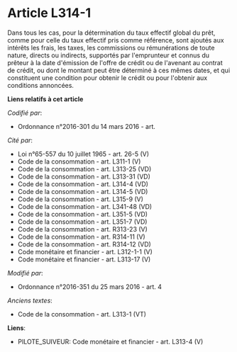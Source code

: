 # Article L314-1

Dans tous les cas, pour la détermination du taux effectif global du prêt, comme pour celle du taux effectif pris comme
référence, sont ajoutés aux intérêts les frais, les taxes, les commissions ou rémunérations de toute nature, directs ou
indirects, supportés par l'emprunteur et connus du prêteur à la date d'émission de l'offre de crédit ou de l'avenant au
contrat de crédit, ou dont le montant peut être déterminé à ces mêmes dates, et qui constituent une condition pour obtenir le
crédit ou pour l'obtenir aux conditions annoncées.

**Liens relatifs à cet article**

_Codifié par_:

  - Ordonnance n°2016-301 du 14 mars 2016 - art.

_Cité par_:

  - Loi n°65-557 du 10 juillet 1965 - art. 26-5 (V)
  - Code de la consommation - art. L311-1 (V)
  - Code de la consommation - art. L313-25 (VD)
  - Code de la consommation - art. L313-31 (VD)
  - Code de la consommation - art. L314-4 (VD)
  - Code de la consommation - art. L314-5 (VD)
  - Code de la consommation - art. L315-9 (V)
  - Code de la consommation - art. L341-48 (VD)
  - Code de la consommation - art. L351-5 (VD)
  - Code de la consommation - art. L351-7 (VD)
  - Code de la consommation - art. R313-23 (V)
  - Code de la consommation - art. R314-11 (V)
  - Code de la consommation - art. R314-12 (VD)
  - Code monétaire et financier - art. L312-1-1 (V)
  - Code monétaire et financier - art. L313-17 (V)

_Modifié par_:

  - Ordonnance n°2016-351 du 25 mars 2016 - art. 4

_Anciens textes_:

  - Code de la consommation - art. L313-1 (VT)

**Liens**:

  - PILOTE_SUIVEUR: Code monétaire et financier - art. L313-4 (V)
